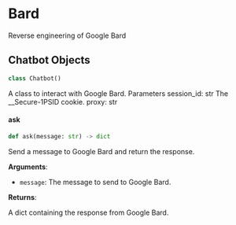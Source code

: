 <a id="Bard"></a>

# Bard

Reverse engineering of Google Bard

<a id="Bard.Chatbot"></a>

## Chatbot Objects

```python
class Chatbot()
```

A class to interact with Google Bard.
Parameters
    session_id: str
        The __Secure-1PSID cookie.
    proxy: str

<a id="Bard.Chatbot.ask"></a>

#### ask

```python
def ask(message: str) -> dict
```

Send a message to Google Bard and return the response.

**Arguments**:

- `message`: The message to send to Google Bard.

**Returns**:

A dict containing the response from Google Bard.




